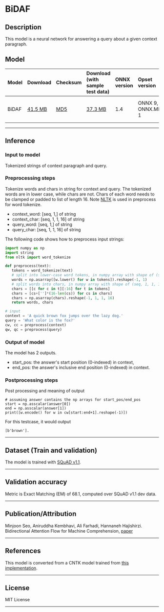 # BiDAF

 ## Description
This model is a neural network for answering a query about a given context paragraph.

 ## Model

 |Model        |Download  |Checksum|Download (with sample test data)|ONNX version|Opset version|Accuracy |
|-------------|:--------------|:--------------|:--------------|:--------------|:--------------|:--------------|
|BiDAF  |[41.5 MB](bidaf.onnx) | [MD5](bidaf-md5.txt) |[37.3 MB](bidaf.tar.gz)|1.4 |ONNX 9, ONNX.ML 1 |EM of 68.1 in SQuAD v1.1 |

 <hr>

 ## Inference

 ### Input to model
 Tokenized strings of context paragraph and query.

 ### Preprocessing steps
 Tokenize words and chars in string for context and query. The tokenized words are in lower case, while chars are not. Chars of each word needs to be clamped or padded to list of length 16. Note [NLTK](https://www.nltk.org/install.html) is used in preprocess for word tokenize.

* context_word: [seq, 1,] of string
* context_char: [seq, 1, 1, 16] of string
* query_word: [seq, 1,] of string
* query_char: [seq, 1, 1, 16] of string

 The following code shows how to preprocess input strings:

 ```python
import numpy as np
import string
from nltk import word_tokenize

def preprocess(text):
    tokens = word_tokenize(text)
    # split into lower-case word tokens, in numpy array with shape of (seq, 1)
    words = np.asarray([w.lower() for w in tokens]).reshape(-1, 1)
    # split words into chars, in numpy array with shape of (seq, 1, 1, 16)
    chars = [[c for c in t][:16] for t in tokens]
    chars = [cs+['']*(16-len(cs)) for cs in chars]
    chars = np.asarray(chars).reshape(-1, 1, 1, 16)
    return words, chars

# input
context = 'A quick brown fox jumps over the lazy dog.'
query = 'What color is the fox?'
cw, cc = preprocess(context)
qw, qc = preprocess(query)
```

 ### Output of model
The model has 2 outputs.

* start_pos: the answer's start position (0-indexed) in context,
* end_pos: the answer's inclusive end position (0-indexed) in context.

 ### Postprocessing steps
Post processing and meaning of output
```
# assuming answer contains the np arrays for start_pos/end_pos
start = np.asscalar(answer[0])
end = np.asscalar(answer[1])
print([w.encode() for w in cw[start:end+1].reshape(-1)])
```

For this testcase, it would output
```
[b'brown'].
```
<hr>

 ## Dataset (Train and validation)
The model is trained with [SQuAD v1.1](https://rajpurkar.github.io/SQuAD-explorer/explore/1.1/dev/).
<hr>

 ## Validation accuracy
Metric is Exact Matching (EM) of 68.1, computed over SQuAD v1.1 dev data.
<hr>

 ## Publication/Attribution
Minjoon Seo, Aniruddha Kembhavi, Ali Farhadi, Hannaneh Hajishirzi. Bidirectional Attention Flow for Machine Comprehension, [paper](https://arxiv.org/abs/1611.01603)

 <hr>

 ## References
This model is converted from a CNTK model trained from [this implementation](https://github.com/microsoft/CNTK/tree/nikosk/bidaf/Examples/Text/BidirectionalAttentionFlow/squad).
<hr>

 ## License
MIT License
<hr>
